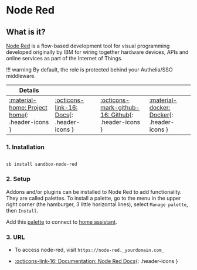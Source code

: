# Node Red

## What is it?

[Node Red](https://www.node-red.org/) is a flow-based development tool for visual programming developed originally by IBM for wiring together hardware devices, APIs and online services as part of the Internet of Things.

!!! warning
    By default, the role is protected behind your Authelia/SSO middleware.

| Details     |             |             |             |
|-------------|-------------|-------------|-------------|
| [:material-home: Project home](https://www.node-red.org/){: .header-icons } | [:octicons-link-16: Docs](https://www.node-red.org/docs){: .header-icons } | [:octicons-mark-github-16: Github](https://github.com/advplyr/node-red-web){: .header-icons } | [:material-docker: Docker](https://hub.docker.com/r/advplyr/node-red){: .header-icons }|

### 1. Installation

``` shell

sb install sandbox-node-red

```

### 2. Setup

Addons and/or plugins can be installed to Node Red to add functionality. They are called palettes. To install a palette, go to the menu in the upper right corner (the hamburger, 3 little horizontal lines), select `Manage palette`, then `Install`.

Add this [palette](https://flows.nodered.org/node/node-red-contrib-home-assistant-websocket) to connect to [home assistant](../apps/homeassistant.md).

### 3. URL

- To access node-red, visit `https://node-red._yourdomain.com_`

- [:octicons-link-16: Documentation: Node Red Docs](https://www.node-red.org/docs){: .header-icons }
